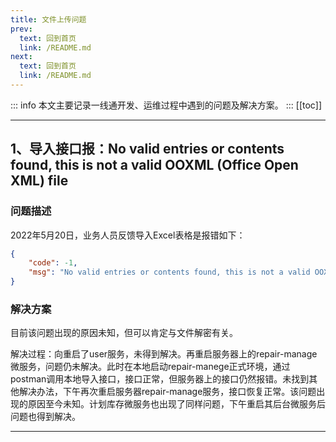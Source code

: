 ```yaml
---
title: 文件上传问题
prev:
  text: 回到首页
  link: /README.md
next:
  text: 回到首页
  link: /README.md
---
```

::: info
本文主要记录一线通开发、运维过程中遇到的问题及解决方案。
:::
[[toc]]

***
## 1、导入接口报：No valid entries or contents found, this is not a valid OOXML (Office Open XML) file

### 问题描述

2022年5月20日，业务人员反馈导入Excel表格是报错如下：

```json
{
    "code": -1,
    "msg": "No valid entries or contents found, this is not a valid OOXML (Office Open XML) file"
}
```

### 解决方案

目前该问题出现的原因未知，但可以肯定与文件解密有关。

解决过程：向重启了user服务，未得到解决。再重启服务器上的repair-manage微服务，问题仍未解决。此时在本地启动repair-manege正式环境，通过postman调用本地导入接口，接口正常，但服务器上的接口仍然报错。未找到其他解决办法，下午再次重启服务器repair-manage服务，接口恢复正常。该问题出现的原因至今未知。计划库存微服务也出现了同样问题，下午重启其后台微服务后问题也得到解决。

***
